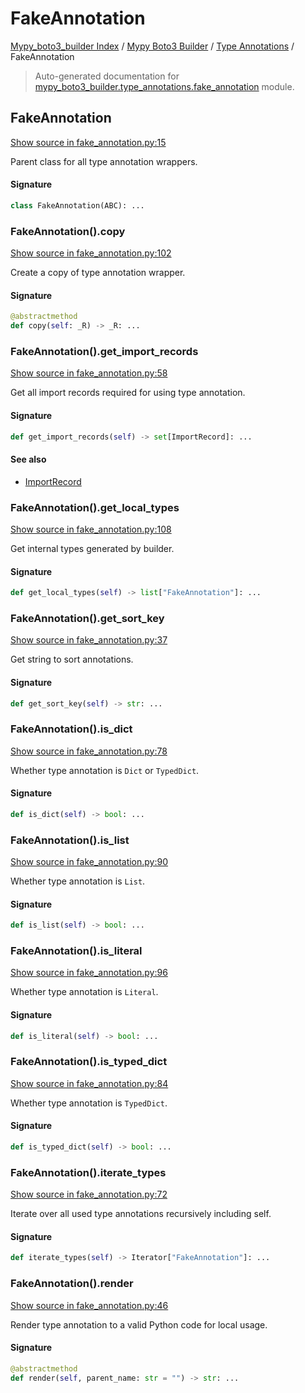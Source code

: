 # FakeAnnotation

[Mypy_boto3_builder Index](../../README.md#mypy_boto3_builder-index) /
[Mypy Boto3 Builder](../index.md#mypy-boto3-builder) /
[Type Annotations](./index.md#type-annotations) /
FakeAnnotation

> Auto-generated documentation for [mypy_boto3_builder.type_annotations.fake_annotation](https://github.com/youtype/mypy_boto3_builder/blob/main/mypy_boto3_builder/type_annotations/fake_annotation.py) module.

## FakeAnnotation

[Show source in fake_annotation.py:15](https://github.com/youtype/mypy_boto3_builder/blob/main/mypy_boto3_builder/type_annotations/fake_annotation.py#L15)

Parent class for all type annotation wrappers.

#### Signature

```python
class FakeAnnotation(ABC): ...
```

### FakeAnnotation().copy

[Show source in fake_annotation.py:102](https://github.com/youtype/mypy_boto3_builder/blob/main/mypy_boto3_builder/type_annotations/fake_annotation.py#L102)

Create a copy of type annotation wrapper.

#### Signature

```python
@abstractmethod
def copy(self: _R) -> _R: ...
```

### FakeAnnotation().get_import_records

[Show source in fake_annotation.py:58](https://github.com/youtype/mypy_boto3_builder/blob/main/mypy_boto3_builder/type_annotations/fake_annotation.py#L58)

Get all import records required for using type annotation.

#### Signature

```python
def get_import_records(self) -> set[ImportRecord]: ...
```

#### See also

- [ImportRecord](../import_helpers/import_record.md#importrecord)

### FakeAnnotation().get_local_types

[Show source in fake_annotation.py:108](https://github.com/youtype/mypy_boto3_builder/blob/main/mypy_boto3_builder/type_annotations/fake_annotation.py#L108)

Get internal types generated by builder.

#### Signature

```python
def get_local_types(self) -> list["FakeAnnotation"]: ...
```

### FakeAnnotation().get_sort_key

[Show source in fake_annotation.py:37](https://github.com/youtype/mypy_boto3_builder/blob/main/mypy_boto3_builder/type_annotations/fake_annotation.py#L37)

Get string to sort annotations.

#### Signature

```python
def get_sort_key(self) -> str: ...
```

### FakeAnnotation().is_dict

[Show source in fake_annotation.py:78](https://github.com/youtype/mypy_boto3_builder/blob/main/mypy_boto3_builder/type_annotations/fake_annotation.py#L78)

Whether type annotation is `Dict` or `TypedDict`.

#### Signature

```python
def is_dict(self) -> bool: ...
```

### FakeAnnotation().is_list

[Show source in fake_annotation.py:90](https://github.com/youtype/mypy_boto3_builder/blob/main/mypy_boto3_builder/type_annotations/fake_annotation.py#L90)

Whether type annotation is `List`.

#### Signature

```python
def is_list(self) -> bool: ...
```

### FakeAnnotation().is_literal

[Show source in fake_annotation.py:96](https://github.com/youtype/mypy_boto3_builder/blob/main/mypy_boto3_builder/type_annotations/fake_annotation.py#L96)

Whether type annotation is `Literal`.

#### Signature

```python
def is_literal(self) -> bool: ...
```

### FakeAnnotation().is_typed_dict

[Show source in fake_annotation.py:84](https://github.com/youtype/mypy_boto3_builder/blob/main/mypy_boto3_builder/type_annotations/fake_annotation.py#L84)

Whether type annotation is `TypedDict`.

#### Signature

```python
def is_typed_dict(self) -> bool: ...
```

### FakeAnnotation().iterate_types

[Show source in fake_annotation.py:72](https://github.com/youtype/mypy_boto3_builder/blob/main/mypy_boto3_builder/type_annotations/fake_annotation.py#L72)

Iterate over all used type annotations recursively including self.

#### Signature

```python
def iterate_types(self) -> Iterator["FakeAnnotation"]: ...
```

### FakeAnnotation().render

[Show source in fake_annotation.py:46](https://github.com/youtype/mypy_boto3_builder/blob/main/mypy_boto3_builder/type_annotations/fake_annotation.py#L46)

Render type annotation to a valid Python code for local usage.

#### Signature

```python
@abstractmethod
def render(self, parent_name: str = "") -> str: ...
```
